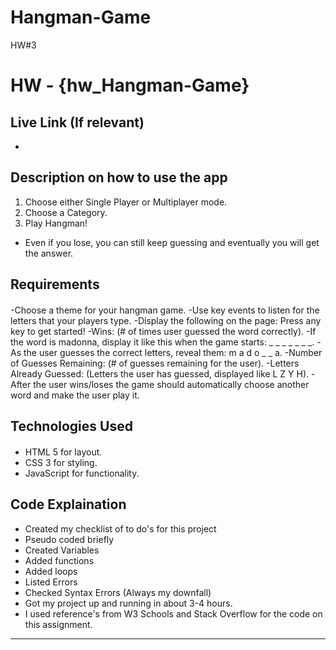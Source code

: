 # Hangman-Game
HW#3
# HW - {hw_Hangman-Game}

## Live Link (If relevant)
 - 

## Description on how to use the app
1. Choose either Single Player or Multiplayer mode.
2. Choose a Category.
3. Play Hangman!
- Even if you lose, you can still keep guessing and eventually you will get the answer.
## Requirements
#### 
-Choose a theme for your hangman game.
-Use key events to listen for the letters that your players type.
-Display the following on the page:
Press any key to get started!
-Wins: (# of times user guessed the word correctly).
-If the word is madonna, display it like this when the game starts: _ _ _ _ _ _ _.
-As the user guesses the correct letters, reveal them: m a d o _  _ a.
-Number of Guesses Remaining: (# of guesses remaining for the user).
-Letters Already Guessed: (Letters the user has guessed, displayed like L Z Y H).
-After the user wins/loses the game should automatically choose another word and make the user play it.

## Technologies Used
####
- HTML 5 for layout.
- CSS 3 for styling.
- JavaScript for functionality.

## Code Explaination
- Created my checklist of to do's for this project
- Pseudo coded briefly
- Created Variables
- Added functions
- Added loops
- Listed Errors
- Checked Syntax Errors (Always my downfall)
- Got my project up and running in about 3-4 hours.
- I used reference's from W3 Schools and Stack Overflow for the code on this assignment.

-------------